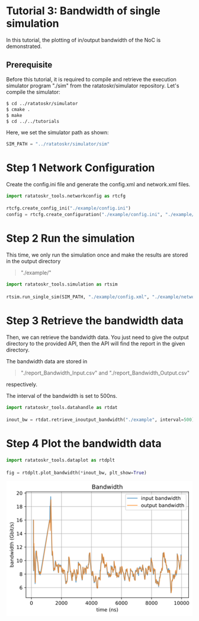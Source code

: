 # Tutorial 3: Bandwidth of single simulation

In this tutorial, the plotting of in/output bandwidth of the NoC is demonstrated.

## Prerequisite

Before this tutorial, it is required to compile and retrieve the execution simulator program "./sim" from the ratatoskr/simulator repository. 
Let's compile the simulator:
```console
$ cd ../ratatoskr/simulator
$ cmake .
$ make
$ cd ../../tutorials
```

Here, we set the simulator path as shown:


```python
SIM_PATH = "../ratatoskr/simulator/sim"
```

# Step 1 Network Configuration
Create the config.ini file and generate the config.xml and network.xml files.


```python
import ratatoskr_tools.networkconfig as rtcfg

rtcfg.create_config_ini("./example/config.ini")
config = rtcfg.create_configuration("./example/config.ini", "./example/config.xml", "./example/network.xml")
```

# Step 2 Run the simulation
This time, we only run the simulation once and make the results are stored in the output directory
> "./example/"


```python
import ratatoskr_tools.simulation as rtsim

rtsim.run_single_sim(SIM_PATH, "./example/config.xml", "./example/network.xml", "./example")
```

# Step 3 Retrieve the bandwidth data
Then, we can retrieve the bandwidth data. You just need to give the output directory to the provided API, then the API will find the report in the given directory.

The bandwidth data are stored in
> "./report_Bandwidth_Input.csv" and "./report_Bandwidth_Output.csv"

respectively.

The interval of the bandwidth is set to 500ns.


```python
import ratatoskr_tools.datahandle as rtdat

inout_bw = rtdat.retrieve_inoutput_bandwidth("./example", interval=500)
```

# Step 4 Plot the bandwidth data


```python
import ratatoskr_tools.dataplot as rtdplt

fig = rtdplt.plot_bandwidth(*inout_bw, plt_show=True)
```


    
![svg](tutorial3_files/tutorial3_10_0.svg)
    



```python

```
